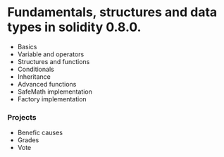 # Fundamentals, structures and data types in solidity 0.8.0.
- Basics
- Variable and operators
- Structures and functions
- Conditionals
- Inheritance
- Advanced functions
- SafeMath implementation
- Factory implementation

### Projects
- Benefic causes
- Grades
- Vote
